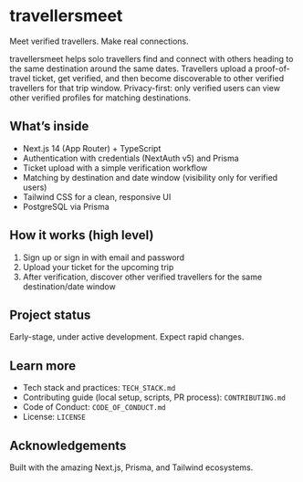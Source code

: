 # travellersmeet

Meet verified travellers. Make real connections.

travellersmeet helps solo travellers find and connect with others heading to the same destination around the same dates. Travellers upload a proof-of-travel ticket, get verified, and then become discoverable to other verified travellers for that trip window. Privacy-first: only verified users can view other verified profiles for matching destinations.

## What’s inside
- Next.js 14 (App Router) + TypeScript
- Authentication with credentials (NextAuth v5) and Prisma
- Ticket upload with a simple verification workflow
- Matching by destination and date window (visibility only for verified users)
- Tailwind CSS for a clean, responsive UI
- PostgreSQL via Prisma

## How it works (high level)
1) Sign up or sign in with email and password
2) Upload your ticket for the upcoming trip
3) After verification, discover other verified travellers for the same destination/date window

## Project status
Early-stage, under active development. Expect rapid changes.

## Learn more
- Tech stack and practices: `TECH_STACK.md`
- Contributing guide (local setup, scripts, PR process): `CONTRIBUTING.md`
- Code of Conduct: `CODE_OF_CONDUCT.md`
- License: `LICENSE`

## Acknowledgements
Built with the amazing Next.js, Prisma, and Tailwind ecosystems.
 